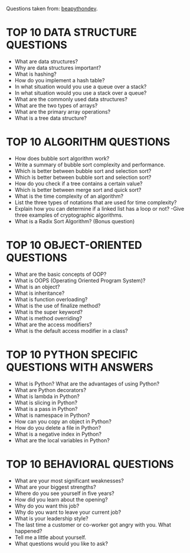 Questions taken from: [beapythondev](https://beapython.dev/2020/02/02/50-programming-and-python-interview-questions-you-should-know-how-to-answer/?utm_source=share&utm_medium=ios_app&utm_name=iossmf).

# TOP 10 DATA STRUCTURE QUESTIONS
- What are data structures?
- Why are data structures important?
- What is hashing?
- How do you implement a hash table?
- In what situation would you use a queue over a stack?
- In what situation would you use a stack over a queue?
- What are the commonly used data structures?
- What are the two types of arrays?
- What are the primary array operations?
- What is a tree data structure?
# TOP 10 ALGORITHM QUESTIONS
- How does bubble sort algorithm work?
- Write a summary of bubble sort complexity and performance.
- Which is better between bubble sort and selection sort?
- Which is better between bubble sort and selection sort?
- How do you check if a tree contains a certain value?
- Which is better between merge sort and quick sort?
- What is the time complexity of an algorithm?
- List the three types of notations that are used for time complexity?
- Explain how you can determine if a linked list has a loop or not?
-Give three examples of cryptographic algorithms.
- What is a Radix Sort Algorithm? (Bonus question)
# TOP 10 OBJECT-ORIENTED QUESTIONS
- What are the basic concepts of OOP?
- What is OOPS (Operating Oriented Program System)?
- What is an object?
- What is inheritance?
- What is function overloading?
- What is the use of finalize method?
- What is the super keyword?
- What is method overriding?
- What are the access modifiers?
- What is the default access modifier in a class?
# TOP 10 PYTHON SPECIFIC QUESTIONS WITH ANSWERS
- What is Python? What are the advantages of using Python?
- What are Python decorators?
- What is lambda in Python?
- What is slicing in Python?
- What is a pass in Python?
- What is namespace in Python?
- How can you copy an object in Python?
- How do you delete a file in Python?
- What is a negative index in Python?
- What are the local variables in Python?
# TOP 10 BEHAVIORAL QUESTIONS
- What are your most significant weaknesses?
- What are your biggest strengths?
- Where do you see yourself in five years?
- How did you learn about the opening?
- Why do you want this job?
- Why do you want to leave your current job?
- What is your leadership style?
- The last time a customer or co-worker got angry with you. What happened?
- Tell me a little about yourself.
- What questions would you like to ask?
